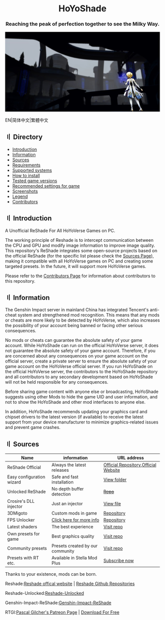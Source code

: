 
<div align="center">
  <h1 class="header">HoYoShade</h1>
  <h3>
    Reaching the peak of perfection together to see the Milky Way.
  </h3>
</div>

  ![Compressed](Readme.md-image/compressed.jpg)


EN|简体中文|繁體中文

## 〢 Directory

- [Introduction](#〢-Introduction)
- [Information](#〢-Information)  
- [Sources](#〢-Sources)
- [Requirements]()
- [Supported systems]()
- [How to install]()
- [Tested game versions]()
- [Recommended settings for game]()
- [Screenshots]()
- [Legend]()
- [Contributors]()

## 〢 Introduction

A Unofficial ReShade For All HoYoVerse Games on PC.

The working principle of Reshade is to intercept communication between the CPU and GPU and modify image information to improve image quality. This repository's ReShade integrates some open-source projects based on the official ReShade (for the specific list please check the [Sources Page](#〢-Sources)), making it compatible with all HoYoVerse games on PC and creating some targeted presets. In the future, it will support more HoYoVerse games.

Please refer to the [Contributors Page]() for information about contributors to this repository.

## 〢 Information

The Genshin Impact server in mainland China has integrated Tencent's anti-cheat system and strengthened mod recognition. This means that any mods or cheats are more likely to be detected by HoYoVerse, 
which also increases the possibility of your account being banned or facing other serious consequences. 

No mods or cheats can guarantee the absolute safety of your game account.
While HoYoShade can run on the official HoYoVerse server, 
it does not guarantee the absolute safety of your game account. 
Therefore, if you are concerned about any consequences on your game account on the official server, 
create a private server to ensure the absolute safety of your game account on the HoYoVerse official server.
If you run HoYoShade on the official HoYoVerse server, the contributors to the HoYoShade repository and all contributors to any secondary development based on HoYoShade will not be held responsible for any consequences. 

Before sharing game content with anyone else or broadcasting,
HoYoShade suggests using other Mods to hide the game UID and user information,
and not to show the HoYoShade and other mod interfaces to anyone else.

In addition, HoYoShade recommends updating your graphics card and chipset drivers to the latest version (if available) to receive the latest support from your device manufacturer to minimize graphics-related issues and prevent game crashes.

## 〢 Sources

| Name | information | URL address |
| --- | --- | --- |
| ReShade Official | Always the latest releases | [Official Repository](https://github.com/crosire/reshade),[Official Website](https://reshade.me/) |
| Easy configuration wizard | Safe and fast installation | [View folder](https://github.com/sefinek24/Genshin-Impact-ReShade/tree/main/Prepare%20Stella) |
| Unlocked ReShade | No depth buffer detection | [~~Repo~~](https://github.com/sefinek24/unlocked-reshade) |
| Crosire's DLL injector | Just an injector | [View file](https://github.com/sefinek24/Genshin-Impact-ReShade/blob/main/Stella%20Mod%20Launcher/data/reshade/inject64.exe) |
| 3DMigoto | Custom mods in game | [Repository](https://github.com/SilentNightSound/GI-Model-Importer) | 
| FPS Unlocker | [Click here for more info](https://github.com/sefinek24/genshin-fps-unlock#genshin-impact-fps-unlocker-modified-by-sefinek) | [Repository](https://github.com/sefinek24/genshin-fps-unlock) |
| Latest shaders | The best experience | [Visit repo](https://github.com/sefinek24/Stella-Mod-Resources/tree/main/public/resources/ReShade/Shaders) |
| Own presets for game | Best graphics quality | [Visit repo](https://github.com/sefinek24/Stella-Mod-Resources/tree/main/public/resources/ReShade/Presets) |
| Community presets | Presets created by our community | [Visit repo](https://github.com/sefinek24/Stella-Mod-Resources/tree/main/public/resources/ReShade/Presets/1.%20Made%20by%20community) |
| Presets with RT etc. | Available in Stella Mod Plus | [Subscribe now](https://sefinek.net/genshin-impact-reshade/subscription) |

Thanks to your existence, mods can be born.    

Reshade:[Reshade offical website](reshade.me) | [Reshade Github Repositories](https://github.com/crosire/reshade)  

Reshade-Unlocked:[Reshade-Unlocked](https://github.com/Not-Smelly-Garbage/Reshade-Unlocked)  

Genshin-Impact-ReShade:[Genshin-Impact-ReShade](https://github.com/shirooo39/Genshin-Impact-ReShade)  

RTGI:[Pascal Gilcher's Patreon Page](https://www.patreon.com/mcflypg/posts)  | [Download For Free]()


